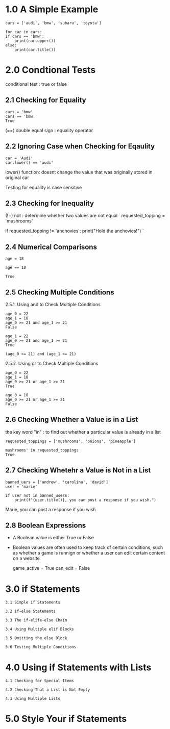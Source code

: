 1.0 A Simple Example
=====================================================
	cars = ['audi', 'bmw', 'subaru', 'toyota']

	for car in cars:
	if cars == 'bmw':
    	print(car.upper())
    else:
    	print(car.title())

2.0 Condtional Tests
=====================================================
conditional test : true or false

2.1 Checking for Equality
-----------------------------------------------------
	cars = 'bmw'
	cars == 'bmw'
	True

(==) double equal sign : equality operator

2.2 Ignoring Case when Checking for Eqaulity
-----------------------------------------------------
	car = 'Audi'
	car.lower() == 'audi'

lower() function: doesnt change the value that was originally stored in original car

Testing for equality is case sensitive

2.3 Checking for Inequality
-----------------------------------------------------
(!=) not : determine whether two values are not equal
`
requested_topping = 'mushrooms'

if requested_topping != 'anchovies':
	print("Hold the anchovies!")
`

2.4 Numerical Comparisons
-----------------------------------------------------
	
	age = 18
	
	age == 18

	True


2.5 Checking Multiple Conditions     
-----------------------------------------------------
2.5.1. Using and to Check Multiple Conditions
	
	age_0 = 22
	age_1 = 18
	age_0 >= 21 and age_1 >= 21
	False

	age_1 = 22
	age_0 >= 21 and age_1 >= 21
	True

	(age_0 >= 21) and (age_1 >= 21)


2.5.2. Using or to Check Multiple Conditions

	age_0 = 22
	age_1 = 18
	age_0 >= 21 or age_1 >= 21
	True

	age_0 = 18
	age_0 >= 21 or age_1 >= 21
	False 

2.6 Checking Whether a Value is in a List    
-----------------------------------------------------
the key word "in" : to find out whether a particular value is already in a list 

	requested_toppings = ['mushrooms', 'onions', 'pineapple']

	mushrooms' in requested_toppings
	True

2.7 Checking Whetehr a Value is Not in a List   
-----------------------------------------------------
	banned_uers = ['andrew', 'carolina', 'david']
    user = 'marie'
	
    if user not in banned_users:
    	print(f"{user.title()}, you can post a response if you wish.")
Marie, you can post a response if you wish

2.8 Boolean Expressions
-----------------------------------------------------
- A Boolean value is either True or False
- Boolean values are often used to keep track of certain conditions, such as whether a game is runnign or whether a user can edit certain content on a website


	game_active = True
    can_edit = False

3.0 if Statements
=====================================================

	3.1 Simple if Statements
    
    3.2 if-else Statements
    
    3.3 The if-elife-else Chain
    
    3.4 Using Multiple elif Blocks
    
    3.5 Omitting the else Block
    
    3.6 Testing Multiple Conditions
    
4.0 Using if Statements with Lists
=====================================================

	4.1 Checking for Special Items
    
    4.2 Checking That a List is Not Empty
    
    4.3 Using Multiple Lists
    
5.0 Style Your if Statements
=====================================================